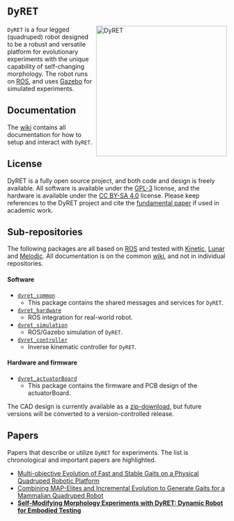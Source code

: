 # `DyRET`
<img src="http://www.robotikk.net/images/dyret_reconfig.gif" alt="DyRET" width="300" align="right" />

`DyRET` is a four legged (quadruped) robot designed to be a robust and versatile platform for evolutionary experiments with the unique capability of self-changing morphology. The robot runs on [ROS](https://ros.org), and uses [Gazebo](http://gazebosim.org/) for simulated experiments.

## Documentation
The [wiki](https://github.com/dyret-robot/dyret_documentation/wiki)
contains all documentation for how to setup and interact with `DyRET`.

## License
DyRET is a fully open source project, and both code and design is freely available. All software is available under the [GPL-3](http://www.gnu.org/licenses/gpl.html) license, and the hardware is available under the [CC BY-SA 4.0](https://creativecommons.org/licenses/by-sa/4.0/) license. Please keep references to the DyRET project and cite the [fundamental paper](https://arxiv.org/pdf/1803.05629) if used in academic work.

## Sub-repositories
The following packages are all based on [ROS](https://ros.org) and tested with [Kinetic](https://wiki.ros.org/kinetic), [Lunar](https://wiki.ros.org/lunar/) and [Melodic](https://wiki.ros.org/melodic). All documentation is on the common [wiki](https://github.com/dyret-robot/dyret_documentation/wiki), and not in individual repositories.

#### Software
- [`dyret_common`](https://github.com/dyret-robot/dyret_common)
    - This package contains the shared messages and services for `DyRET`.
- [`dyret_hardware`](https://github.com/dyret-robot/dyret_hardware)
    - ROS integration for real-world robot.
- [`dyret_simulation`](https://github.com/dyret-robot/dyret_simulation)
    - ROS/Gazebo simulation of `DyRET`.
- [`dyret_controller`](https://github.com/dyret-robot/dyret_controller)
    - Inverse kinematic controller for `DyRET`.

#### Hardware and firmware
- [`dyret_actuatorBoard`](https://github.com/dyret-robot/dyret_actuatorBoard)
    - This package contains the firmware and PCB design of the actuatorBoard.

The CAD design is currently available as a [zip-download](http://robotikk.net/sources/cad.zip), but future versions will be converted to a version-controlled release.

## Papers
Papers that describe or utilize `DyRET` for experiments. The list is chronological and important papers are highlighted.

- [Multi-objective Evolution of Fast and Stable Gaits on a Physical Quadruped Robotic Platform](http://heim.ifi.uio.no/kyrrehg/pubs/nygaard-ices2016.pdf)
- [Combining MAP-Elites and Incremental Evolution to Generate Gaits for a Mammalian Quadruped Robot](https://link.springer.com/chapter/10.1007/978-3-319-77538-8_48)
- [**Self-Modifying Morphology Experiments with DyRET: Dynamic Robot for Embodied Testing**](https://arxiv.org/pdf/1803.05629)
